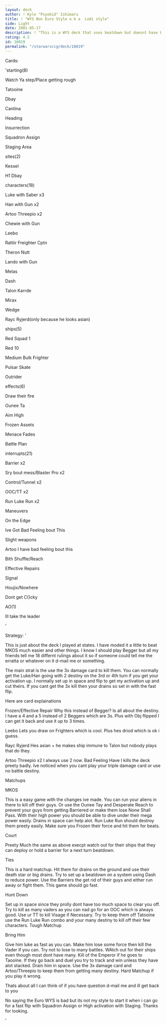 ```yaml
---
layout: deck
author: ! Kyle "Psyokid" Ishimaru
title: ! "WYS Non Euro Style a k a  Lodi style"
side: Light
date: 2001-05-17
description: ! "This is a WYS deck that uses beatdown but doesnt have Euro start or Begger."
rating: 4.5
id: 16019
permalink: "/starwarsccg/deck/16019"
---
```

Cards: 

'starting(8)

Watch Ya step/Place getting rough

Tatooine

Dbay

Cantina

Heading

Insurrection

Squadron Assign

Staging Area


sites(2)

Kessel

H1 Dbay


characters(18)

Luke with Saber x3

Han with Gun x2

Artoo Threepio x2

Chewie with Gun

Leebo

Raltiir Freighter Cptn

Theron Nutt

Lando with Gun

Melas

Dash 

Talon Karrde

Mirax

Wedge

Rayc Ryjerd(only because he looks asian)


ships(5)

Red Squad 1

Red 10

Medium Bulk Frighter

Pulsar Skate

Outrider


effects(6)

Draw their fire

Ounee Ta

Aim High

Frozen Assets

Menace Fades

Battle Plan


interrupts(21)

Barrier x2

Sry bout mess/Blaster Pro x2

Control/Tunnel x2

OOC/TT x2

Run Luke Run x2

Maneuvers

On the Edge

Ive Got Bad Feeling bout This

Slight weapons

Artoo I have bad feeling bout this

Bith Shuffle/Reach

Effective Repairs

Signal

Houjix/Nowhere

Dont get C()cky 


AO(1)

Ill take the leader

'

Strategy: '

This is just about the deck I played at states.  I have moded it a little to beat MKOS much easier and other things.  I know I should play Begger but all my friends tell me 18 differnt rulings about it so if someone could tell me the erratta or whatever on it d-mail me or something.


The main strat is the use the 3x damage card to kill them.  You can normally get the Luke/Han going with 2 destiny on the 3rd or 4th turn if you get your activation up.  I normally set up in space and flip to get my activation up and cut theirs.  If you cant get the 3x kill then your drains so set in with the fast flip.  


Here are card explainations


Frozen/Effective Repair  Why this instead of Begger?  Is all about the destiny.  I have a 4 and a 5 instead of 2 Beggers which are 3s.  Plus with Obj flipped I can get it back and use it up to 3 times.


Leebo  Lets you draw on Frighters which is cool.  Plus hes driod which is ok i guess.


Rayc Ryjerd  Hes asian + he makes ship immune to Talon but nobody plays that do they.


Artoo Threepio x2  I always use 2 now.  Bad Feeling Have I kills the deck preety badly.  Ive noticed when you cant play your triple damage card or use no battle destiny.  


Matchups


MKOS

This is a easy game with the changes ive made.  You can run your aliens in there to kill off their guys.  Or use the Ounee Tay and Desperate Reach to prevent your guys from getting Barriered or make them lose None Shall Pass.  With their high power you should be able to dive under their mega power easily.  Drains in space can help alot.  Run Luke Run should destroy them preety easily.  Make sure you Frozen their force and hit them for beats.  


Court

Preety Much the same as above execpt watch out for their ships that they can deploy or hold a barrier for a next turn beatdown.  


Ties

This is a hard matchup.  Hit them for drains on the ground and use their death star or big drains.  Try to set up a beatdown on a system using Dash to reduce power.  Use the Barriers the get rid of their guys and either run away or fight them.  This game should go fast.


Hunt Down 

Set up in space since they prolly dont have too much space to clear you off.  Try to kill as many vaders as you can nad go for an OOC which is always good.  Use ur TT to kill Visage if Necessary.  Try to keep them off Tatooine use the Run Luke Run combo and your many destiny to kill off their few characters.  Tough Matchup


Bring Him

Give him luke as fast as you can.  Make him lose some force then kill the Vader if you can.  Try not to lose to many battles.  WAtch out for their ships even though most dont have many.  Kill of the Emperor if he goes to Taooine.  If they go back and duel you try to track and win unless they have alot stacked.  Drain him in space.  Use the 3x damage card and Artoo/Threepio to keep them from getting many destiny.  Hard Matchup if you play it wrong.  


Thats about all I can think of if you have question d-mail me and ill get back to you


No saying the Euro WYS is bad but its not my style to start it when i can go for a fast flip with Squadron Assign or High activation with Staging.  Thanks for looking.


'
